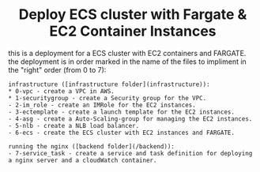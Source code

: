 <div align="center">

# **Deploy ECS cluster with Fargate & EC2 Container Instances**

</div>

this is a deployment for a ECS cluster with EC2 containers and FARGATE.
the deployment is in order marked in the name of the files to impliment in the "right" order (from 0 to 7):

    infrastructure ([infrastructure folder](infrastructure)):
    * 0-vpc - create a VPC in AWS.
    * 1-securitygroup - create a Security group for the VPC.
    - 2-im_role - create an IMRole for the EC2 instances.
    - 3-ectemplate - create a launch template for the EC2 instances.
    - 4-asg - create a Auto-Scaling-group for managing the EC2 instances.
    - 5-nlb - create a NLB load balancer.
    - 6-ecs - create the ECS cluster with EC2 instances and FARGATE.

    running the nginx ([backend folder](/backend)):
    - 7-service_task - create a service and task definition for deploying a nginx server and a cloudWatch container.

